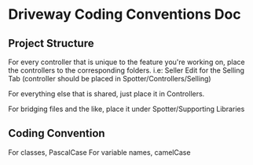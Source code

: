 # Driveway Coding Conventions Doc

## Project Structure
For every controller that is unique to the feature you're working on, place the controllers to the corresponding folders.
i.e:
  Seller Edit for the Selling Tab (controller should be placed in Spotter/Controllers/Selling)
  
For everything else that is shared, just place it in Controllers.

For bridging files and the like, place it under Spotter/Supporting Libraries

## Coding Convention
For classes, PascalCase
For variable names, camelCase
